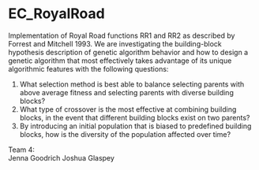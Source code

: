 # EC_RoyalRoad


Implementation of Royal Road functions RR1 and RR2 as described by Forrest and Mitchell 1993. We are investigating the building-block hypothesis description of genetic algorithm behavior and how to design a genetic algorithm that most effectively takes advantage of its unique algorithmic features with the following questions:  

1. What selection method is best able to balance selecting parents with above average fitness and selecting parents with diverse building blocks?
2. What type of crossover is the most effective at combining building blocks, in the event that different building blocks exist on two parents?
3. By introducing an initial population that is biased to predefined building blocks, how is the diversity of the population affected over time?

Team 4:  
Jenna Goodrich
Joshua Glaspey